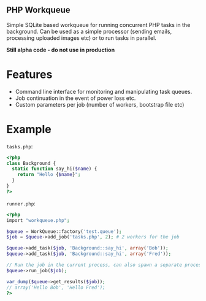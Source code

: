 PHP Workqueue
-------------

Simple SQLite based workqueue for running concurrent PHP tasks in the
background.  Can be used as a simple processor (sending emails, processing
uploaded images etc) or to run tasks in parallel.

**Still alpha code - do not use in production**

Features
========

* Command line interface for monitoring and manipulating task queues.
* Job continuation in the event of power loss etc.
* Custom parameters per job (number of workers, bootstrap file etc)

Example
=======

``tasks.php``:

````php
<?php
class Background {
  static function say_hi($name) {
    return "Hello {$name}";
  }
}
?>
````

``runner.php``:

```php
<?php
import "workqueue.php";

$queue = WorkQueue::factory('test.queue');
$job = $queue->add_job('tasks.php', 2); # 2 workers for the job

$queue->add_task($job, 'Background::say_hi', array('Bob'));
$queue->add_task($job, 'Background::say_hi', array('Fred'));

// Run the job in the current process, can also spawn a separate process if required
$queue->run_job($job);

var_dump($queue->get_results($job));
// array('Hello Bob', 'Hello Fred');
?>
```
